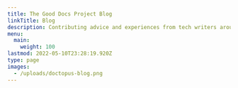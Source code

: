 ```yaml
---
title: The Good Docs Project Blog
linkTitle: Blog
description: Contributing advice and experiences from tech writers around the globe.
menu:
  main:
    weight: 100
lastmod: 2022-05-10T23:28:19.920Z
type: page
images:
  - /uploads/doctopus-blog.png
---
```

